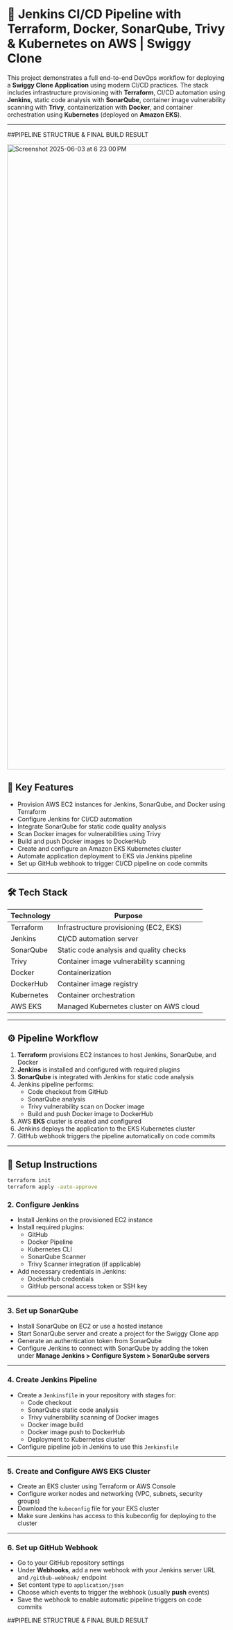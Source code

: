 # 🚀 Jenkins CI/CD Pipeline with Terraform, Docker, SonarQube, Trivy & Kubernetes on AWS | Swiggy Clone

This project demonstrates a full end-to-end DevOps workflow for deploying a **Swiggy Clone Application** using modern CI/CD practices. The stack includes infrastructure provisioning with **Terraform**, CI/CD automation using **Jenkins**, static code analysis with **SonarQube**, container image vulnerability scanning with **Trivy**, containerization with **Docker**, and container orchestration using **Kubernetes** (deployed on **Amazon EKS**).

---
##PIPELINE STRUCTRUE & FINAL BUILD RESULT 


<img width="1440" alt="Screenshot 2025-06-03 at 6 23 00 PM" src="https://github.com/user-attachments/assets/126abb76-1f6b-4925-a39f-ce06ef9f3d04" />




## 📌 Key Features

- Provision AWS EC2 instances for Jenkins, SonarQube, and Docker using Terraform  
- Configure Jenkins for CI/CD automation  
- Integrate SonarQube for static code quality analysis  
- Scan Docker images for vulnerabilities using Trivy  
- Build and push Docker images to DockerHub  
- Create and configure an Amazon EKS Kubernetes cluster  
- Automate application deployment to EKS via Jenkins pipeline  
- Set up GitHub webhook to trigger CI/CD pipeline on code commits  

---

## 🛠️ Tech Stack

| Technology     | Purpose                                   |
|----------------|-------------------------------------------|
| Terraform      | Infrastructure provisioning (EC2, EKS)    |
| Jenkins        | CI/CD automation server                    |
| SonarQube      | Static code analysis and quality checks   |
| Trivy          | Container image vulnerability scanning    |
| Docker         | Containerization                           |
| DockerHub      | Container image registry                   |
| Kubernetes     | Container orchestration                     |
| AWS EKS        | Managed Kubernetes cluster on AWS cloud    |

---

## ⚙️ Pipeline Workflow

1. **Terraform** provisions EC2 instances to host Jenkins, SonarQube, and Docker  
2. **Jenkins** is installed and configured with required plugins  
3. **SonarQube** is integrated with Jenkins for static code analysis  
4. Jenkins pipeline performs:  
   - Code checkout from GitHub  
   - SonarQube analysis  
   - Trivy vulnerability scan on Docker image  
   - Build and push Docker image to DockerHub  
5. AWS **EKS** cluster is created and configured  
6. Jenkins deploys the application to the EKS Kubernetes cluster  
7. GitHub webhook triggers the pipeline automatically on code commits  

---

## 📝 Setup Instructions

```bash
terraform init
terraform apply -auto-approve

```

### 2. Configure Jenkins

- Install Jenkins on the provisioned EC2 instance  
- Install required plugins:  
  - GitHub  
  - Docker Pipeline  
  - Kubernetes CLI  
  - SonarQube Scanner  
  - Trivy Scanner integration (if applicable)  
- Add necessary credentials in Jenkins:  
  - DockerHub credentials  
  - GitHub personal access token or SSH key  

---

### 3. Set up SonarQube

- Install SonarQube on EC2 or use a hosted instance  
- Start SonarQube server and create a project for the Swiggy Clone app  
- Generate an authentication token from SonarQube  
- Configure Jenkins to connect with SonarQube by adding the token under **Manage Jenkins > Configure System > SonarQube servers**

---

### 4. Create Jenkins Pipeline

- Create a `Jenkinsfile` in your repository with stages for:  
  - Code checkout  
  - SonarQube static code analysis  
  - Trivy vulnerability scanning of Docker images  
  - Docker image build  
  - Docker image push to DockerHub  
  - Deployment to Kubernetes cluster  
- Configure pipeline job in Jenkins to use this `Jenkinsfile`  

---

### 5. Create and Configure AWS EKS Cluster

- Create an EKS cluster using Terraform or AWS Console  
- Configure worker nodes and networking (VPC, subnets, security groups)  
- Download the `kubeconfig` file for your EKS cluster  
- Make sure Jenkins has access to this kubeconfig for deploying to the cluster  

---

### 6. Set up GitHub Webhook

- Go to your GitHub repository settings  
- Under **Webhooks**, add a new webhook with your Jenkins server URL and `/github-webhook/` endpoint  
- Set content type to `application/json`  
- Choose which events to trigger the webhook (usually **push** events)  
- Save the webhook to enable automatic pipeline triggers on code commits  


##PIPELINE STRUCTRUE & FINAL BUILD RESULT 
